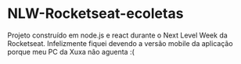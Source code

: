 # NLW-Rocketseat-ecoletas
Projeto construído em node.js e react durante o Next Level Week da Rocketseat. Infelizmente fiquei devendo a versão mobile da aplicação porque meu PC da Xuxa não aguenta :(
